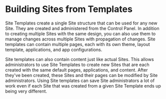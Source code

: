 # Building Sites from Templates [](id=building-Sites-from-templates)

Site Templates create a single Site structure that can be used for any new Site.
They are created and administered from the Control Panel. In addition to
creating multiple Sites with the same design, you can also use them to manage
changes across multiple Sites with propagation of changes. Site templates can
contain multiple pages, each with its own theme, layout template, applications,
and app configurations.

Site templates can also contain content just like actual Sites. This allows 
administrators to use Site Templates to create new Sites that are each created 
with the same default pages, applications, and content. After they've been 
created, these Sites and their pages can be modified by Site administrators. 
Using Site templates can save Site administrators a lot of work even if each 
Site that was created from a given Site Template ends up being very different.
